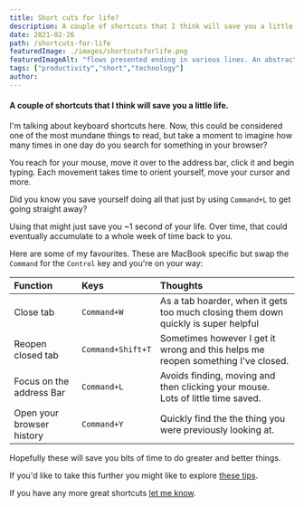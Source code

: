 ```yaml
---
title: Short cuts for life?
description: A couple of shortcuts that I think will save you a little life.
date: 2021-02-26
path: /shortcuts-for-life
featuredImage: ./images/shortcutsforlife.png
featuredImageAlt: "flows presented ending in various lines. An abstract image."
tags: ["productivity","short","technology"]
author:
---
```


#### A couple of shortcuts that I think will save you a little life.

I'm talking about keyboard shortcuts here. Now, this could be considered one of the most mundane things to read, but take a moment to imagine how many times in one day do you search for something in your browser?

You reach for your mouse, move it over to the address bar, click it and begin typing. Each movement takes time to orient yourself, move your cursor and more.

Did you know you save yourself doing all that just by using `Command+L` to get going straight away?

Using that might just save you ~1 second of your life. Over time, that could eventually accumulate to a whole week of time back to you.

Here are some of my favourites. These are MacBook specific but swap the `Command` for the `Control` key and you're on your way:

| Function                  | Keys              | Thoughts                                                                           |
|:--------------------------|:------------------|:-----------------------------------------------------------------------------------|
| Close tab                 | `Command+W`       | As a tab hoarder, when it gets too much closing them down quickly is super helpful |
| Reopen closed tab         | `Command+Shift+T` | Sometimes however I get it wrong and this helps me reopen something I've closed.   |
| Focus on the address Bar  | `Command+L`       | Avoids finding, moving and then clicking your mouse. Lots of little time saved.    |
| Open your browser history | `Command+Y`       | Quickly find the the thing you were previously looking at.                         |

Hopefully these will save you bits of time to do greater and better things.

If you'd like to take this further you might like to explore [these tips](https://github.com/you-dont-need/You-Dont-Need-GUI).

If you have any more great shortcuts [let me know](/contact).
